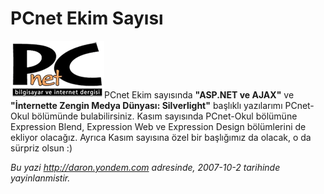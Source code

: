 # PCnet Ekim Sayısı 

![](../media/PCnet_Ekim_Sayisi/pcnet.png)PCnet Ekim
sayısında **"ASP.NET ve AJAX"** ve **"İnternette Zengin Medya Dünyası:
Silverlight"** başlıklı yazılarımı PCnet-Okul bölümünde bulabilirsiniz.
Kasım sayısında PCnet-Okul bölümüne Expression Blend, Expression Web ve
Expression Design bölümlerini de ekliyor olacağız. Ayrıca Kasım sayısına
özel bir başlığımız da olacak, o da sürpriz olsun :)


*Bu yazi http://daron.yondem.com adresinde, 2007-10-2 tarihinde yayinlanmistir.*